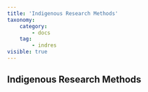 ```yaml
---
title: 'Indigenous Research Methods'
taxonomy:
    category:
        - docs
    tag:
        - indres
visible: true
---
```


## Indigenous Research Methods
